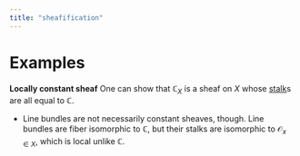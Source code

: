 ```yaml
---
title: "sheafification"
---
```


# Examples
**Locally constant sheaf**
One can show that $\mathbb{C}_X$ is a sheaf on $X$ whose [stalk]()s are all equal to $\mathbb{C}$. 
- Line bundles are not necessarily constant sheaves, though. Line bundles are fiber isomorphic to $\mathbb{C}$, but their stalks are isomorphic to $\mathcal{O}_{x\in X}$, which is local unlike $\mathbb{C}$.
